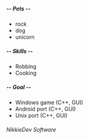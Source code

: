 ##### -- Pets --
* rock
* dog
* unicorn

##### -- Skills --
* Robbing
* Cooking

##### -- Goal --
* Windows game (C++, GUI)
* Android port (C++, GUI)
* Unix port (C++, GUI)


###### NikkieDev Software
